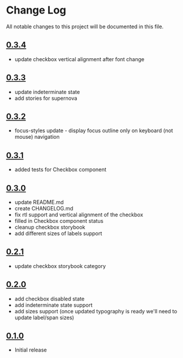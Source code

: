 # Change Log

All notable changes to this project will be documented in this file.

## [0.3.4](https://github.com/code-dot-org/code-dot-org/pull/)
* update checkbox vertical alignment after font change

## [0.3.3](https://github.com/code-dot-org/code-dot-org/pull/53962)
* update indeterminate state
* add stories for supernova

## [0.3.2](https://github.com/code-dot-org/code-dot-org/pull/)
* focus-styles update - display focus outline only on keyboard (not mouse) navigation

## [0.3.1](https://github.com/code-dot-org/code-dot-org/pull/53526)
* added tests for Checkbox component

## [0.3.0](https://github.com/code-dot-org/code-dot-org/pull/52753)
* update README.md
* create CHANGELOG.md
* fix rtl support and vertical alignment of the checkbox
* filled in Checkbox component status
* cleanup checkbox storybook
* add different sizes of labels support

## [0.2.1](https://github.com/code-dot-org/code-dot-org/pull/52338)
* update checkbox storybook category

## [0.2.0](https://github.com/code-dot-org/code-dot-org/pull/52270)
* add checkbox disabled state
* add indeterminate state support
* add sizes support (once updated typography is ready we'll need to update label/span sizes)

## [0.1.0](https://github.com/code-dot-org/code-dot-org/pull/52154)
* Initial release
